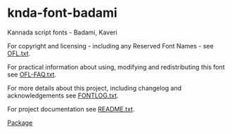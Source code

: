 knda-font-badami
================

Kannada script fonts - Badami, Kaveri

For copyright and licensing - including any Reserved Font Names - see [OFL.txt](OFL.txt).

For practical information about using, modifying and redistributing this font see [OFL-FAQ.txt](OFL-FAQ.txt).

For more details about this project, including changelog and acknowledgements see [FONTLOG.txt](FONTLOG.txt).

For project documentation see [README.txt](README.txt).

[Package](nlci-knda-badami-0.500-dev-ecbba5.zip)
